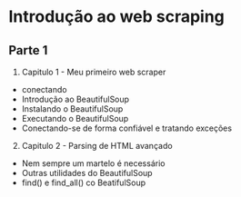 # Introdução ao web scraping

## Parte 1

1. Capitulo 1 - Meu primeiro web scraper

- conectando
- Introdução ao BeautifulSoup
- Instalando o BeautifulSoup
- Executando o BeautifulSoup
- Conectando-se de forma confiável e tratando exceções

2. Capitulo 2 - Parsing de HTML avançado

- Nem sempre um martelo é necessário
- Outras utilidades do BeautifulSoup
- find() e find_all() co BeatifulSoup